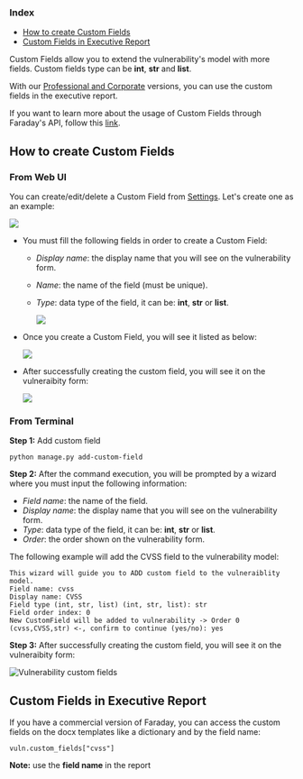 <a name="index"></a>
### Index
* [How to create Custom Fields](#cf_creation)
* [Custom Fields in Executive Report](#cf_in_exec_report)

Custom Fields allow you to extend the vulnerability's model with more fields. Custom fields type can be **int**, **str** and **list**.

With our [Professional and Corporate](https://www.faradaysec.com/#download) versions, you can use the custom fields in the executive report.

If you want to learn more about the usage of Custom Fields through Faraday's API, follow this [link](https://github.com/infobyte/faraday/wiki/Using-custom-fields-from-the-API).

<a name="cf_creation"></a>
## How to create Custom Fields

### From Web UI

You can create/edit/delete a Custom Field from [Settings](https://github.com/infobyte/faraday/wiki/Settings). Let's create one as an example:

![](https://raw.githubusercontent.com/wiki/infobyte/faraday/images/settings/custom_field_new.png)

* You must fill the following fields in order to create a Custom Field:
    * _Display name_: the display name that you will see on the vulnerability form.
    * _Name_: the name of the field (must be unique).
    * _Type_: data type of the field, it can be: **int**, **str** or **list**.

       ![](https://raw.githubusercontent.com/wiki/infobyte/faraday/images/settings/custom_field_creating.png)

* Once you create a Custom Field, you will see it listed as below:

  ![](https://raw.githubusercontent.com/wiki/infobyte/faraday/images/settings/custom_field_list.png)

* After successfully creating the custom field, you will see it on the vulneraibity form:

  ![](https://raw.githubusercontent.com/wiki/infobyte/faraday/images/custom_fields/custom_field_in_vuln_form.png)

### From Terminal
**Step 1:** Add custom field

```
python manage.py add-custom-field 
```

**Step 2:** After the command execution, you will be prompted by a wizard where you must input the following information:

* _Field name_: the name of the field.
* _Display name_: the display name that you will see on the vulnerability form.
* _Type_: data type of the field, it can be: **int**, **str** or **list**.
* _Order_: the order shown on the vulnerability form.

The following example will add the CVSS field to the vulnerability model:

```
This wizard will guide you to ADD custom field to the vulneraiblity model.
Field name: cvss
Display name: CVSS
Field type (int, str, list) (int, str, list): str
Field order index: 0
New CustomField will be added to vulnerability -> Order 0 (cvss,CVSS,str) <-, confirm to continue (yes/no): yes
```

**Step 3:** After successfully creating the custom field, you will see it on the vulneraibity form:

![Vulnerability custom fields](https://user-images.githubusercontent.com/568181/51412576-c0f01480-1b4a-11e9-961f-69b80b8ba325.png)

<a name="cf_in_exec_report"></a>
## Custom Fields in Executive Report

If you have a commercial version of Faraday, you can access the custom fields on the docx templates like a dictionary and by the field name:

```
vuln.custom_fields["cvss"] 
```

**Note:** use the **field name** in the report